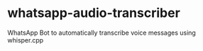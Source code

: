 # whatsapp-audio-transcriber
WhatsApp Bot to automatically transcribe voice messages using whisper.cpp